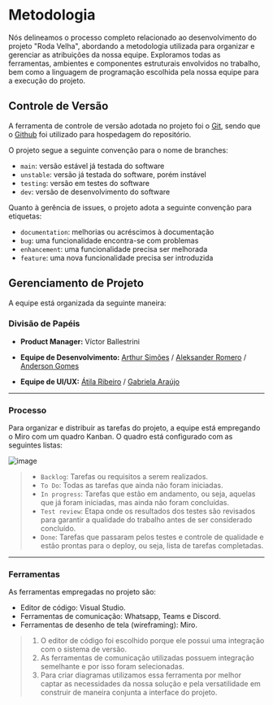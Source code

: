 
# Metodologia

Nós delineamos o processo completo relacionado ao desenvolvimento do projeto "Roda Velha", abordando a metodologia utilizada para organizar e gerenciar as atribuições da nossa equipe.
Exploramos todas as ferramentas, ambientes e componentes estruturais envolvidos no trabalho, bem como a linguagem de programação escolhida pela nossa equipe para a execução do projeto.


## Controle de Versão

A ferramenta de controle de versão adotada no projeto foi o
[Git](https://git-scm.com/), sendo que o [Github](https://github.com)
foi utilizado para hospedagem do repositório.

O projeto segue a seguinte convenção para o nome de branches:

- `main`: versão estável já testada do software
- `unstable`: versão já testada do software, porém instável
- `testing`: versão em testes do software
- `dev`: versão de desenvolvimento do software

Quanto à gerência de issues, o projeto adota a seguinte convenção para
etiquetas:

- `documentation`: melhorias ou acréscimos à documentação
- `bug`: uma funcionalidade encontra-se com problemas
- `enhancement`: uma funcionalidade precisa ser melhorada
- `feature`: uma nova funcionalidade precisa ser introduzida


## Gerenciamento de Projeto
A equipe está organizada da seguinte maneira:

### Divisão de Papéis

- **Product Manager:** Víctor Ballestrini
 
- **Equipe de Desenvolvimento:** [Arthur Simões](https://github.com/ArthurSimoess) / [Aleksander Romero](https://github.com/AleksanderRomero) / [Anderson Gomes](https://github.com/Dinhoop)

- **Equipe de UI/UX:** [Átila Ribeiro](https://github.com/atilaedu1) / [Gabriela Araújo](https://github.com/araujogabrielaa)

---
### Processo
Para organizar e distribuir as tarefas do projeto, a equipe está empregando o Miro com um quadro Kanban. O quadro está configurado com as seguintes listas:

![image](https://github.com/ICEI-PUC-Minas-PMV-ADS/pmv-ads-2024-1-e2-proj-int-t8-pmv-ads-2024-1-e2-roda-velha/assets/145074016/592291f0-ea15-44b3-b70f-25db1a54d85a)

> - `Backlog`: Tarefas ou requisitos a serem realizados.
> - `To Do`: Todas as tarefas que ainda não foram iniciadas.
> - `In progress`: Tarefas que estão em andamento, ou seja, aquelas que já foram iniciadas, mas ainda não foram concluídas.
> - `Test review`: Etapa onde os resultados dos testes são revisados para garantir a qualidade do trabalho antes de ser considerado concluído.
> - `Done`: Tarefas que passaram pelos testes e controle de qualidade e estão prontas para o deploy, ou seja, lista de tarefas completadas.

---
### Ferramentas
As ferramentas empregadas no projeto são:

- Editor de código: Visual Studio.
- Ferramentas de comunicação: Whatsapp, Teams e Discord.
- Ferramentas de desenho de tela (wireframing): Miro.

> 1. O editor de código foi escolhido porque ele possui uma integração com o sistema de versão. 
> 2. As ferramentas de comunicação utilizadas possuem integração semelhante e por isso foram selecionadas.
> 3. Para criar diagramas utilizamos essa ferramenta por melhor captar as necessidades da nossa solução e pela versatilidade em construir de maneira conjunta a interface do projeto.
